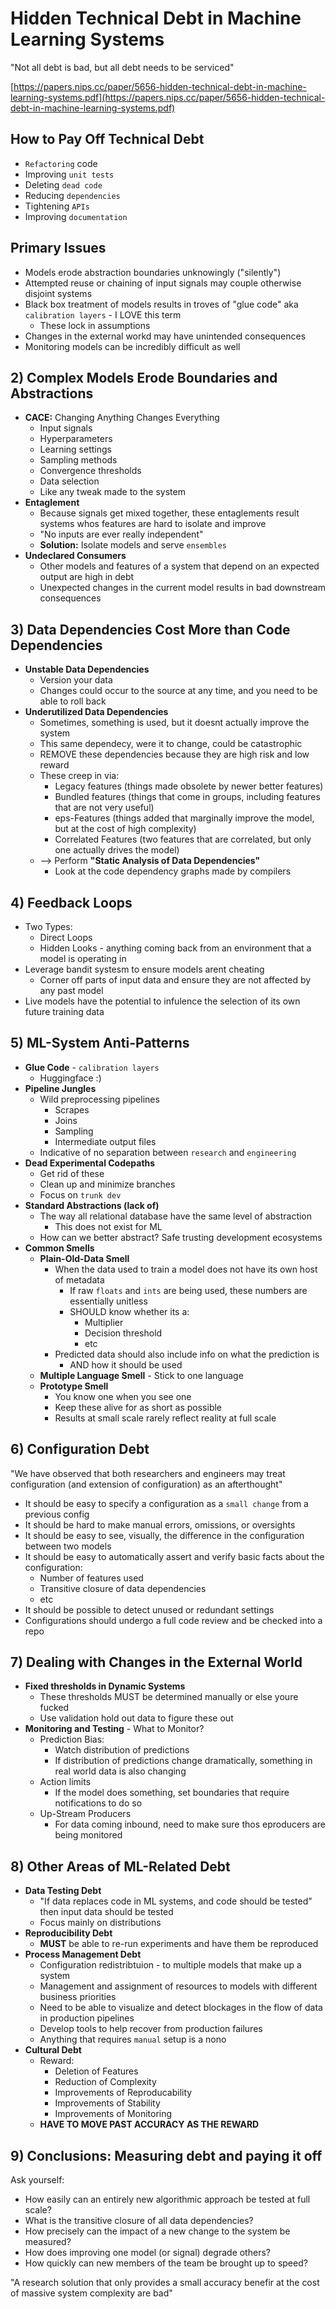# Hidden Technical Debt in Machine Learning Systems

"Not all debt is bad, but all debt needs to be serviced"

[https://papers.nips.cc/paper/5656-hidden-technical-debt-in-machine-learning-systems.pdf](https://papers.nips.cc/paper/5656-hidden-technical-debt-in-machine-learning-systems.pdf)

## How to Pay Off Technical Debt

* `Refactoring` code
* Improving `unit tests`
* Deleting `dead code`
* Reducing `dependencies`
* Tightening `APIs`
* Improving `documentation`


## Primary Issues

* Models erode abstraction boundaries unknowingly ("silently")
* Attempted reuse or chaining of input signals may couple otherwise disjoint systems
* Black box treatment of models results in troves of "glue code" aka `calibration layers` - I LOVE this term
  * These lock in assumptions
* Changes in the external workd may have unintended consequences
* Monitoring models can be incredibly difficult as well

## 2) Complex Models Erode Boundaries and Abstractions

* **CACE:** Changing Anything Changes Everything
  * Input signals
  * Hyperparameters
  * Learning settings
  * Sampling methods
  * Convergence thresholds
  * Data selection
  * Like any tweak made to the system
* **Entaglement**
  * Because signals get mixed together, these entaglements result systems whos features are hard to isolate and improve
  * "No inputs are ever really independent"
  * **Solution:** Isolate models and serve `ensembles`
* **Undeclared Consumers**
  * Other models and features of a system that depend on an expected output are high in debt
  * Unexpected changes in the current model results in bad downstream consequences

## 3) Data Dependencies Cost More than Code Dependencies

* **Unstable Data Dependencies**
  * Version your data
  * Changes could occur to the source at any time, and you need to be able to roll back
* **Underutilized Data Dependencies**
  * Sometimes, something is used, but it doesnt actually improve the system
  * This same dependecy, were it to change, could be catastrophic
  * REMOVE these dependencies because they are high risk and low reward
  * These creep in via:
    * Legacy features (things made obsolete by newer better features)
    * Bundled features (things that come in groups, including features that are not very useful)
    * eps-Features (things added that marginally improve the model, but at the cost of high complexity)
    * Correlated Features (two features that are correlated, but only one actually drives the model)
  * --> Perform **"Static Analysis of Data Dependencies"**
    * Look at the code dependency graphs made by compilers

## 4) Feedback Loops

* Two Types:
  * Direct Loops
  * Hidden Looks - anything coming back from an environment that a model is operating in
* Leverage bandit systesm to ensure models arent cheating
  * Corner off parts of input data and ensure they are not affected by any past model
* Live models have the potential to infulence the selection of its own future training data

## 5) ML-System Anti-Patterns

* **Glue Code** - `calibration layers`
  * Huggingface :)
* **Pipeline Jungles**
  * Wild preprocessing pipelines
    * Scrapes
    * Joins
    * Sampling
    * Intermediate output files
  * Indicative of no separation between `research` and `engineering`
* **Dead Experimental Codepaths**
  * Get rid of these
  * Clean up and minimize branches
  * Focus on `trunk dev`
* **Standard Abstractions (lack of)**
  * The way all relational database have the same level of abstraction
    * This does not exist for ML
  * How can we better abstract? Safe trusting development ecosystems
* **Common Smells**
  * **Plain-Old-Data Smell**
    * When the data used to train a model does not have its own host of metadata
      * If raw `floats` and `ints` are being used, these numbers are essentially unitless
      * SHOULD know whether its a:
        * Multiplier
        * Decision threshold
        * etc
    * Predicted data should also include info on what the prediction is
      * AND how it should be used
  * **Multiple Language Smell** - Stick to one language
  * **Prototype Smell**
    * You know one when you see one
    * Keep these alive for as short as possible
    * Results at small scale rarely reflect reality at full scale

## 6) Configuration Debt

"We have observed that both researchers and engineers may treat configuration (and extension of configuration) as an afterthought"

* It should be easy to specify a configuration as a `small change` from a previous config
* It should be hard to make manual errors, omissions, or oversights
* It should be easy to see, visually, the difference in the configuration between two models
* It should be easy to automatically assert and verify basic facts about the configuration:
  * Number of features used
  * Transitive closure of data dependencies
  * etc
* It should be possible to detect unused or redundant settings
* Configurations should undergo a full code review and be checked into a repo

## 7) Dealing with Changes in the External World

* **Fixed thresholds in Dynamic Systems**
  * These thresholds MUST be determined manually or else youre fucked
  * Use validation hold out data to figure these out
* **Monitoring and Testing** - What to Monitor?
  * Prediction Bias:
    * Watch distribution of predictions
    * If distribution of predictions change dramatically, something in real world data is also changing
  * Action limits
    * If the model does something, set boundaries that require notifications to do so
  * Up-Stream Producers
    * For data coming inbound, need to make sure thos eproducers are being monitored

## 8) Other Areas of ML-Related Debt

* **Data Testing Debt**
  * "If data replaces code in ML systems, and code should be tested" then input data should be tested
  * Focus mainly on distributions
* **Reproducibility Debt**
  * **MUST** be able to re-run experiments and have them be reproduced
* **Process Management Debt**
  * Configuration redistribtuion - to multiple models that make up a system
  * Management and assignment of resources to models with different business priorities
  * Need to be able to visualize and detect blockages in the flow of data in production pipelines
  * Develop tools to help recover from production failures
  * Anything that requires `manual` setup is a nono
* **Cultural Debt**
  * Reward:
    * Deletion of Features
    * Reduction of Complexity
    * Improvements of Reproducability
    * Improvements of Stability
    * Improvements of Monitoring
  * **HAVE TO MOVE PAST ACCURACY AS THE REWARD**

## 9) Conclusions: Measuring debt and paying it off

Ask yourself:

* How easily can an entirely new algorithmic approach be tested at full scale?
* What is the transitive closure of all data dependencies?
* How precisely can the impact of a new change to the system be measured?
* How does improving one model (or signal) degrade others?
* How quickly can new members of the team be brought up to speed?

"A research solution that only provides a small accuracy benefir at the cost of massive system complexity are bad"
